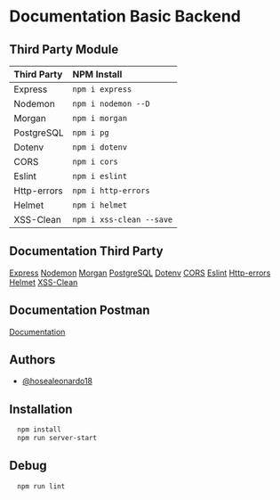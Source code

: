 
# Documentation Basic Backend

## Third Party Module


| Third Party       |  NPM Install                 |
| :--------         | :----------------------------|
| Express           | `npm i express`              |
| Nodemon           | `npm i nodemon --D`          |
| Morgan            | `npm i morgan`               |
| PostgreSQL        | `npm i pg`                   |
| Dotenv            | `npm i dotenv`               |
| CORS              | `npm i cors`                 |
| Eslint            | `npm i eslint`               |
| Http-errors       | `npm i http-errors`          |
| Helmet            | `npm i helmet`               |
| XSS-Clean         | `npm i xss-clean --save`     |

## Documentation Third Party
[Express](https://expressjs.com/)
[Nodemon](https://www.npmjs.com/package/nodemon)
[Morgan](https://www.npmjs.com/package/morgan)
[PostgreSQL](https://www.postgresql.org/)
[Dotenv](https://www.npmjs.com/package/dotenv)
[CORS](https://www.npmjs.com/package/cors)
[Eslint](https://www.npmjs.com/package/eslint)
[Http-errors](https://www.npmjs.com/package/http-errors)
[Helmet](https://www.npmjs.com/package/helmet)
[XSS-Clean](https://www.npmjs.com/package/xss-clean)

## Documentation Postman

[Documentation](https://documenter.postman.com/preview/24895506-272b67f9-f306-4527-b5ee-63d8942fe480?environment=&versionTag=latest&apiName=CURRENT&version=latest&documentationLayout=classic-double-column&right-sidebar=303030&top-bar=FFFFFF&highlight=EF5B25)


## Authors

- [@hosealeonardo18](https://github.com/hosealeonardo18)


## Installation

```bash
  npm install
  npm run server-start
```

## Debug

```bash
  npm run lint
```
    